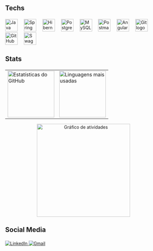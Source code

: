 <h2 align="left">Techs</h2>

<!-- Separador visual -->
###

<div align="left">
  <!-- Java -->
  <img src="https://skillicons.dev/icons?i=java" height="40" alt="Java logo" title="Java" />
  <img width="12" />

  <!-- Spring -->
  <img src="https://skillicons.dev/icons?i=spring" height="40" alt="Spring logo" title="Spring Framework" />
  <img width="12" />

  <!-- Hibernate -->
  <img src="https://skillicons.dev/icons?i=hibernate" height="40" alt="Hibernate logo" title="Hibernate ORM" />
  <img width="12" />

  <!-- PostgreSQL -->
  <img src="https://skillicons.dev/icons?i=postgres" height="40" alt="PostgreSQL logo" title="PostgreSQL" />
  <img width="12" />

  <!-- MySQL -->
  <img src="https://skillicons.dev/icons?i=mysql" height="40" alt="MySQL logo" title="MySQL" />
  <img width="12" />

  <!-- Postman -->
  <img src="https://skillicons.dev/icons?i=postman" height="40" alt="Postman logo" title="Postman" />
  <img width="12" />

  <!-- Angular -->
  <img src="https://skillicons.dev/icons?i=angular" height="40" alt="Angular logo" title="Angular" />
  <img width="12" />

  <!-- Git -->
  <img src="https://skillicons.dev/icons?i=git" height="40" alt="Git logo" title="Git" />
  <img width="12" />

  <!-- GitHub -->
  <img src="https://skillicons.dev/icons?i=github" height="40" alt="GitHub logo" title="GitHub" />
  <img width="12" />

  <!-- Swagger -->
  <img src="https://skillicons.dev/icons?i=swagger" height="40" alt="Swagger logo" title="Swagger" />
</div>




<h2 align="left">Stats</h2>

<!-- Separador visual -->
###

<!-- Contêiner para alinhar os dois gráficos lado a lado -->
<div align="center">
  <table>
    <tr>
      <td>
        <img 
          src="https://github-readme-stats.vercel.app/api?username=wesleymrosa&hide_title=false&hide_rank=false&show_icons=true&include_all_commits=true&count_private=true&disable_animations=false&theme=gruvbox_light&locale=en&hide_border=false&order=1" 
          height="150" 
          alt="Estatísticas do GitHub"
        />
      </td>
      <td>
        <img 
          src="https://github-readme-stats.vercel.app/api/top-langs?username=wesleymrosa&locale=en&hide_title=false&layout=compact&card_width=320&langs_count=5&theme=gruvbox_light&hide_border=false&order=2" 
          height="150" 
          alt="Linguagens mais usadas"
        />
      </td>
    </tr>
  </table>
</div>

<!-- Gráfico de atividades abaixo -->
<div align="center">
  <img 
    src="https://github-readme-activity-graph.vercel.app/graph?username=wesleymrosa&radius=16&theme=gruvbox&area=true&order=5" 
    height="300" 
    alt="Gráfico de atividades"
  />
</div>

<h2 align="left">Social Media</h2>

<!-- Separador visual -->
###

<div align="left">
  <!-- LinkedIn -->
  <a href="https://www.linkedin.com/in/wesley-martins-rosa-5118aa15a" onclick="window.open('https://www.linkedin.com/in/wesley-martins-rosa-5118aa15a' '_blank', 'noopener,noreferrer'); return true;">
    <img 
      src="https://img.shields.io/badge/-LinkedIn-%230077B5?style=for-the-badge&logo=linkedin&logoColor=white" 
      alt="LinkedIn"
      title="LinkedIn"
    />
  </a>

  <!-- Gmail -->
  <a href="mailto:wesleymrosa@gmail.com" target="_blank" rel="noopener noreferrer">
    <img 
      src="https://img.shields.io/badge/Gmail-D14836?style=for-the-badge&logo=gmail&logoColor=white" 
      alt="Gmail"
      title="Gmail"
    />
  </a>
</div>



